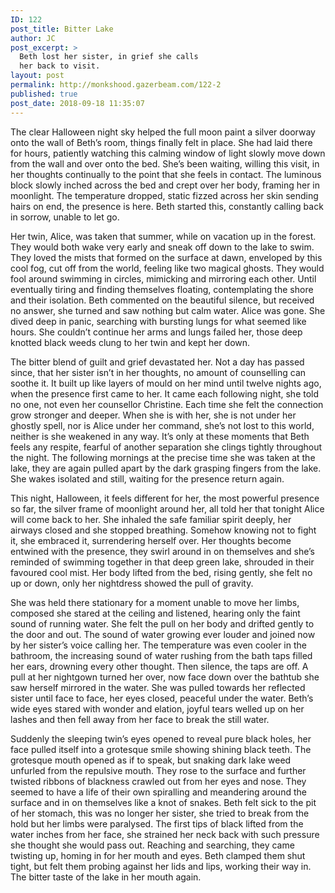 ```yaml
---
ID: 122
post_title: Bitter Lake
author: JC
post_excerpt: >
  Beth lost her sister, in grief she calls
  her back to visit.
layout: post
permalink: http://monkshood.gazerbeam.com/122-2
published: true
post_date: 2018-09-18 11:35:07
---
```

<span style="font-weight: 400">The clear Halloween night sky helped the full moon paint a silver doorway onto the wall of Beth’s room, things finally felt in place. She had laid there for hours, patiently watching this calming window of light slowly move down from the wall and over onto the bed. She’s been waiting, willing this visit, in her thoughts continually to the point that she feels in contact. The luminous block slowly inched across the bed and crept over her body, framing her in moonlight. The temperature dropped, static fizzed across her skin sending hairs on end, the presence is here. Beth started this, constantly calling back in sorrow, unable to let go.</span>

<span style="font-weight: 400">Her twin, Alice, was taken that summer, while on vacation up in the forest. They would both wake very early and sneak off down to the lake to swim. They loved the mists that formed on the surface at dawn, enveloped by this cool fog, cut off from the world, feeling like two magical ghosts. They would fool around swimming in circles, mimicking and mirroring each other. Until eventually tiring and finding themselves floating, contemplating the shore and their isolation. Beth commented on the beautiful silence, but received no answer, she turned and saw nothing but calm water. Alice was gone. She dived deep in panic, searching with bursting lungs for what seemed like hours. She couldn’t continue her arms and lungs failed her, those deep knotted black weeds clung to her twin and kept her down.</span>

<span style="font-weight: 400">The bitter blend of guilt and grief devastated her. Not a day has passed since, that her sister isn’t in her thoughts, no amount of counselling can soothe it. It built up like layers of mould on her mind until twelve nights ago, when the presence first came to her. It came each following night, she told no one, not even her counsellor Christine. Each time she felt the connection grow stronger and deeper. When she is with her, she is not under her ghostly spell, nor is Alice under her command, she’s not lost to this world, neither is she weakened in any way. It’s only at these moments that Beth feels any respite, fearful of another separation she clings tightly throughout the night. The following mornings at the precise time she was taken at the lake, they are again pulled apart by the dark grasping fingers from the lake. She wakes isolated and still, waiting for the presence return again.</span>

<span style="font-weight: 400">This night, Halloween, it feels different for her, the most powerful presence so far, the silver frame of moonlight around her, all told her that tonight Alice will come back to her. She inhaled the safe familiar spirit deeply, her airways closed and she stopped breathing. Somehow knowing not to fight it, she embraced it, surrendering herself over. Her thoughts become entwined with the presence, they swirl around in on themselves and she’s reminded of swimming together in that deep green lake, shrouded in their favoured cool mist. Her body lifted from the bed, rising gently, she felt no up or down, only her nightdress showed the pull of gravity.</span>

<span style="font-weight: 400">She was held there stationary for a moment unable to move her limbs, composed she stared at the ceiling and listened, hearing only the faint sound of running water. She felt the pull on her body and drifted gently to the door and out. The sound of water growing ever louder and joined now by her sister’s voice calling her. The temperature was even cooler in the bathroom, the increasing sound of water rushing from the bath taps filled her ears, drowning every other thought. Then silence, the taps are off. A pull at her nightgown turned her over, now face down over the bathtub she saw herself mirrored in the water. She was pulled towards her reflected sister until face to face, her eyes closed, peaceful under the water. Beth’s wide eyes stared with wonder and elation, joyful tears welled up on her lashes and then fell away from her face to break the still water.</span>

<span style="font-weight: 400">Suddenly the sleeping twin’s eyes opened to reveal pure black holes, her face pulled itself into a grotesque smile showing shining black teeth. The grotesque mouth opened as if to speak, but snaking dark lake weed unfurled from the repulsive mouth. They rose to the surface and further twisted ribbons of blackness crawled out from her eyes and nose. They seemed to have a life of their own spiralling and meandering around the surface and in on themselves like a knot of snakes. Beth felt sick to the pit of her stomach, this was no longer her sister, she tried to break from the hold but her limbs were paralysed. The first tips of black lifted from the water inches from her face, she strained her neck back with such pressure she thought she would pass out. Reaching and searching, they came twisting up, homing in for her mouth and eyes. Beth clamped them shut tight, but felt them probing against her lids and lips, working their way in. The bitter taste of the lake in her mouth again.</span>